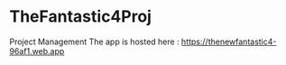 # TheFantastic4Proj
Project Management
The app is hosted here : https://thenewfantastic4-96af1.web.app

